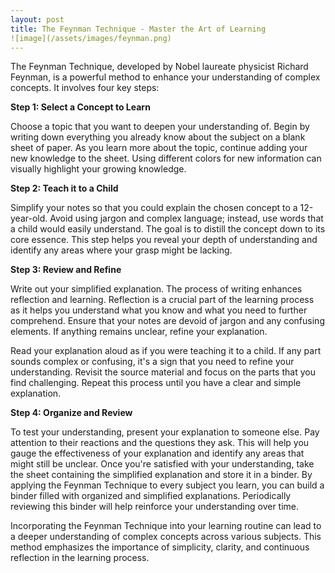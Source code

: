 ```yaml
---
layout: post
title: The Feynman Technique - Master the Art of Learning 
![image](/assets/images/feynman.png)
---
```


The Feynman Technique, developed by Nobel laureate physicist Richard Feynman, is a powerful method to enhance your understanding of complex concepts. It involves four key steps:

**Step 1: Select a Concept to Learn**

Choose a topic that you want to deepen your understanding of. Begin by writing down everything you already know about the subject on a blank sheet of paper. As you learn more about the topic, continue adding your new knowledge to the sheet. Using different colors for new information can visually highlight your growing knowledge.

**Step 2: Teach it to a Child**

Simplify your notes so that you could explain the chosen concept to a 12-year-old. Avoid using jargon and complex language; instead, use words that a child would easily understand. The goal is to distill the concept down to its core essence. This step helps you reveal your depth of understanding and identify any areas where your grasp might be lacking.

**Step 3: Review and Refine**

Write out your simplified explanation. The process of writing enhances reflection and learning. Reflection is a crucial part of the learning process as it helps you understand what you know and what you need to further comprehend. Ensure that your notes are devoid of jargon and any confusing elements. If anything remains unclear, refine your explanation.

Read your explanation aloud as if you were teaching it to a child. If any part sounds complex or confusing, it's a sign that you need to refine your understanding. Revisit the source material and focus on the parts that you find challenging. Repeat this process until you have a clear and simple explanation.

**Step 4: Organize and Review**

To test your understanding, present your explanation to someone else. Pay attention to their reactions and the questions they ask. This will help you gauge the effectiveness of your explanation and identify any areas that might still be unclear.
Once you're satisfied with your understanding, take the sheet containing the simplified explanation and store it in a binder. By applying the Feynman Technique to every subject you learn, you can build a binder filled with organized and simplified explanations. Periodically reviewing this binder will help reinforce your understanding over time.

Incorporating the Feynman Technique into your learning routine can lead to a deeper understanding of complex concepts across various subjects. This method emphasizes the importance of simplicity, clarity, and continuous reflection in the learning process.
